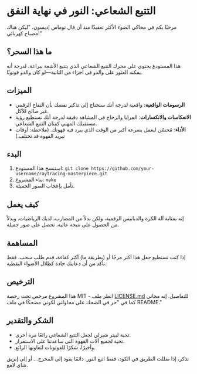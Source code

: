 # التتبع الشعاعي: النور في نهاية النفق

مرحبًا بكم في محاكي الضوء الأكثر تعقيدًا منذ أن قال توماس إديسون، "ليكن هناك مصباح كهربائي!"

## ما هذا السحر؟

هذا المستودع يحتوي على محرك التتبع الشعاعي الذي يتتبع الأشعة ببراعة، لدرجة أنه يمكنه العثور على والدو في أجزاء من الثانية—لو كان والدو فوتونًا.

## الميزات

- **الرسومات الواقعية**: واقعية لدرجة أنك ستحتاج إلى تذكير نفسك بأن التفاح الرقمي غير صالح للأكل.
- **الانعكاسات والانكسارات**: المرايا والزجاج في المشاهد دقيقة لدرجة أنك تستطيع رؤية مستقبلك المهني كفنان التتبع الشعاعي.
- **الأداء**: مُحسّن ليعمل بسرعة أكبر من الوقت الذي يبرد فيه قهوتك. (ملاحظة: أوقات تبريد القهوة قد تختلف.)

## البدء

1. استنسخ هذا المستودع: `git clone https://github.com/your-username/raytracing-masterpiece.git`
2. بناء المشروع: `make`
4. تأمل بإعجاب الصور الجميلة.

## كيف يعمل

إنه بمثابة آلة الكرة والدبابيس الرقمية، ولكن بدلاً من المضارب، لديك الرياضيات. وبدلاً من الحصول على نتيجة عالية، تحصل على صور جميلة.

## المساهمة

إذا كنت تستطيع جعل هذا أكثر مرحًا أو (بطريقة ما) أكثر كفاءة، قدم طلب سحب. فقط تأكد من أن دعابتك حادة كظلال الأضواء النقطية.

## الترخيص

هذا المشروع مرخص تحت رخصة MIT - انظر ملف [LICENSE.md](LICENSE.md) للتفاصيل. إنه مجاني كما في "حر في الضحك على محاولتي لكوني مضحكًا في ملف README."

## الشكر والتقدير

- تحية لبيتر شيرلي لجعل التتبع الشعاعي رائعًا مرة أخرى.
- تحية لجميع آلات القهوة التي ساعدتنا على الاستمرار.
- وأخيرًا، شكرًا للفوتونات لتعاونها الرائع.

تذكر، إذا ضللت الطريق في الكود، فقط اتبع النور. دائمًا يقود إلى المخرج... أو إلى إبريق شاي لامع.
